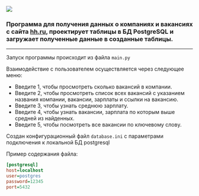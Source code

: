  ![](12.png)

### Программа для получения данных о компаниях и вакансиях с сайта [hh.ru](https://hh.ru/?ysclid=ljlgi8kxzx104832045&customDomain=1), проектирует таблицы в БД PostgreSQL и загружает полученные данные в созданные таблицы.

---
Запуск программы происходит из файла `main.py`

Взаимодействие с пользователем осуществляется через следующее меню:
- Введите 1, чтобы просмотреть сколько вакансий в компании.
- Введите 2, чтобы просмотреть список всех вакансий с указанием названия компании, вакансии, зарплаты и ссылки на вакансию.
- Введите 3, чтобы узнать среднюю зарплату.
- Введите 4, чтобы узнать вакансии, зарплата по которым выше средней из найденных.
- Введите 5, чтобы посмотреть все вакансии по ключевому слову.

Создан конфигурационный файл `database.ini` с параметрами подключения к локальной БД postgresql

Пример содержания файла:
```ini
[postgresql]
host=localhost
user=postgres
password=12345
port=5432
```